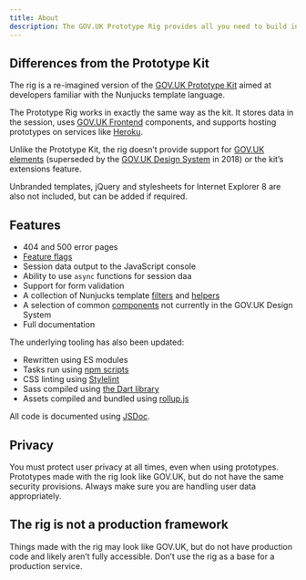 ```yaml
---
title: About
description: The GOV.UK Prototype Rig provides all you need to build interactive prototypes that look like pages on GOV.UK. These can be used to show ideas to people you work with, and during user research.
---
```


## Differences from the Prototype Kit

The rig is a re-imagined version of the [GOV.UK Prototype Kit](https://govuk-prototype-kit.herokuapp.com/docs) aimed at developers familiar with the Nunjucks template language.

The Prototype Rig works in exactly the same way as the kit. It stores data in the session, uses [GOV.UK Frontend](https://github.com/alphagov/govuk-frontend) components, and supports hosting prototypes on services like [Heroku](https://www.heroku.com).

Unlike the Prototype Kit, the rig doesn’t provide support for [GOV.UK elements](https://govuk-elements.herokuapp.com/) (superseded by the [GOV.UK Design System](https://design-system.service.gov.uk/) in 2018) or the kit’s extensions feature.

Unbranded templates, jQuery and stylesheets for Internet Explorer 8 are also not included, but can be added if required.

## Features

* 404 and 500 error pages
* [Feature flags](feature-flags.md)
* Session data output to the JavaScript console
* Ability to use `async` functions for session daa
* Support for form validation
* A collection of Nunjucks template [filters](filters/index.md) and [helpers](helpers/index.md)
* A selection of common [components](components/index.md) not currently in the GOV.UK Design System
* Full documentation

The underlying tooling has also been updated:

* Rewritten using ES modules
* Tasks run using [npm scripts](https://docs.npmjs.com/cli/v7/using-npm/scripts)
* CSS linting using [Stylelint](https://stylelint.io)
* Sass compiled using [the Dart library](https://sass-lang.com/dart-sass)
* Assets compiled and bundled using [rollup.js](https://rollupjs.org/)

All code is documented using [JSDoc](https://jsdoc.app).

## Privacy

You must protect user privacy at all times, even when using prototypes. Prototypes made with the rig look like GOV.UK, but do not have the same security provisions. Always make sure you are handling user data appropriately.

## The rig is not a production framework

Things made with the rig may look like GOV.UK, but do not have production code and likely aren’t fully accessible. Don’t use the rig as a base for a production service.
